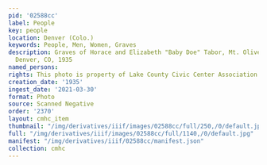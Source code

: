 ```yaml
---
pid: '02588cc'
label: People
key: people
location: Denver (Colo.)
keywords: People, Men, Women, Graves
description: Graves of Horace and Elizabeth "Baby Doe" Tabor, Mt. Olivet cemetery,
  Denver, CO, 1935
named_persons: 
rights: This photo is property of Lake County Civic Center Association.
creation_date: '1935'
ingest_date: '2021-03-30'
format: Photo
source: Scanned Negative
order: '2370'
layout: cmhc_item
thumbnail: "/img/derivatives/iiif/images/02588cc/full/250,/0/default.jpg"
full: "/img/derivatives/iiif/images/02588cc/full/1140,/0/default.jpg"
manifest: "/img/derivatives/iiif/02588cc/manifest.json"
collection: cmhc
---
```

